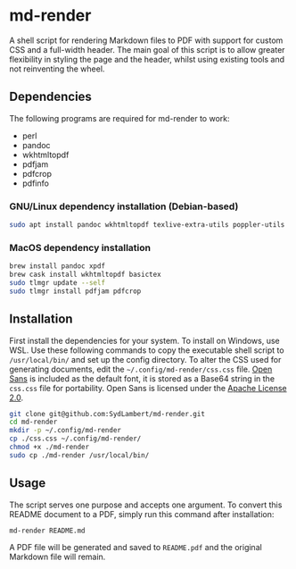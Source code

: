 # md-render
A shell script for rendering Markdown files to PDF with support for custom CSS and a full-width header. The main goal of this script is to allow greater flexibility in styling the page and the header, whilst using existing tools and not reinventing the wheel.

## Dependencies
The following programs are required for md-render to work:

- perl
- pandoc
- wkhtmltopdf
- pdfjam
- pdfcrop
- pdfinfo

### GNU/Linux dependency installation (Debian-based)
```sh
sudo apt install pandoc wkhtmltopdf texlive-extra-utils poppler-utils 
```

### MacOS dependency installation
```sh
brew install pandoc xpdf
brew cask install wkhtmltopdf basictex
sudo tlmgr update --self
sudo tlmgr install pdfjam pdfcrop
```

## Installation
First install the dependencies for your system. To install on Windows, use WSL. Use these following commands to copy the executable shell script to `/usr/local/bin/` and set up the config directory. To alter the CSS used for generating documents, edit the `~/.config/md-render/css.css` file. [Open Sans](https://fonts.google.com/specimen/Open+Sans) is included as the default font, it is stored as a Base64 string in the `css.css` file for portability. Open Sans is licensed under the [Apache License 2.0](https://www.apache.org/licenses/LICENSE-2.0).
```sh
git clone git@github.com:SydLambert/md-render.git
cd md-render
mkdir -p ~/.config/md-render
cp ./css.css ~/.config/md-render/
chmod +x ./md-render
sudo cp ./md-render /usr/local/bin/
```

## Usage
The script serves one purpose and accepts one argument. To convert this README document to a PDF, simply run this command after installation:
```sh
md-render README.md
```
A PDF file will be generated and saved to `README.pdf` and the original Markdown file will remain.